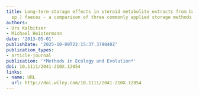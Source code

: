 ```yaml
---
title: Long-term storage effects in steroid metabolite extracts from baboon (textitPapio
  sp.) faeces - a comparison of three commonly applied storage methods
authors:
- Urs Kalbitzer
- Michael Heistermann
date: '2013-05-01'
publishDate: '2025-10-09T22:15:37.379040Z'
publication_types:
- article-journal
publication: '*Methods in Ecology and Evolution*'
doi: 10.1111/2041-210X.12054
links:
- name: URL
  url: http://doi.wiley.com/10.1111/2041-210X.12054
---
```

